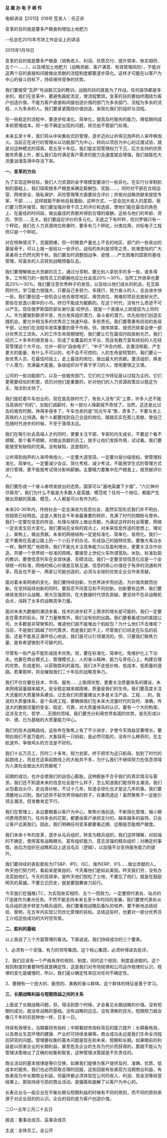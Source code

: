**总 裁 办 电 子 邮 件**

 

电邮讲话【2015】016号         签发人：任正非

变革的目的就是要多产粮食和增加土地肥力

--任总在2015年市场工作会议上的讲话

2015年1月16日

变革的目的就是要多产粮食（销售收入、利润、优质交付、提升效率、账实相符、五个一……），以及增加土地肥力（战略贡献、客户满意、有效管理风险），不能对这两个目的直接和间接做出贡献的流程制度都要逐步简化。这样才可能在以客户为中心的奋斗目标下，持续保持竞争的优势。

我们要接受“瓦萨”号战舰沉没的教训。战舰的目的就是为了作战，任何装饰都是多余的。我们在变革中，要避免画蛇添足，使流程繁琐。变革的目的要始终围绕为客户创造价值，不能为客户直接和间接创造价值的部门为多余部门、流程为多余的流程、人为多余的人。我们要紧紧围绕价值创造，来简化我们的组织与流程。

在一些稳定的流程中，要逐步标准化、简单化，提高及时服务的能力，降低期间成本和管理成本。将一些不确定出现的问题，转交由不管部门处理。

未来五至十年，我们将从中央集权式的管理，逐步迈向让听得见炮声的人来呼唤炮火。当前正在进行的管理从以功能部门为中心，转向以项目为中心的过渡试验，就是对这种模式的探索。若五至十年后，我们能实现管理权力下沉，后方支持的优质服务质量上升，那么我们及时满足客户需求的能力及速度就会增强，我们就能在大流量汹涌澎湃中存活下来。

**一、变革的方向**

为了实现这种目标，我们人力资源的金字塔模型要进行一些异化。在实行分享制机制的基础上，我们探索按多产粮食来确定薪酬包、奖励……，同时对干部在合规运营、网络安全、隐私保护、风险管理等方面要综合评价；并按对战略贡献来提拔专家、干部……，这样就能不断地自我激励。这种方式，一定会加大收入的差距，我们要习惯并接受。我们要加强对骨干员工的评价和选拔，使他们能在最佳的角色上、在最佳的时间段，做出最佳的贡献并得到合理的报酬，这些与他们的年龄、资历、学历……无关。我们要适应评价的多元化。天底之下有杆秤，但刘罗锅只有一个秤砣。我们在人力资源岗位称重时，要多有几个秤砣，分类应用，对标电子工程师只是一个秤砣。

对在特殊情况下，克服困难，但一时粮食产量也上不去的地区、部门的一些突出的基层骨干，可以上报一层给以一些评价。战役的失利是领导之责，抢滩登陆的广大英勇将士仍然光照千秋。我们要及时调整因战争、疫情……产生困难的国家的基线管理，将富余的人员转到战略预备队去。

我们要理解做出大贡献的员工，通过分享制，要比别人拿到手的多一些，或多得多。工作努力的一般性员工的薪酬也应比社会高20%～30%，当然工作效率也要高20%～30%。我们要注意优秀种子的发现，以及给以他们成长的机会。在互联网时代，学习能力很强大，只要自己多努力，多践行，努力奋斗的人，总会进步快一些，我们要创造一些机会让他去艰苦地区、艰苦岗位、艰难的项目去放射光芒。那些在安逸小窝中的小鸟，终归不能成为鲲鹏的。在这个时代，没有什么奇迹不可以产生。现任俄罗斯国防部长谢尔盖·绍伊古，就是一个直接从上尉提拔为上将的人。华为要做到群贤毕至，充分发挥组织潜力、奋斗者的潜力，优先给他们创造实践机会。要允许相当多的优秀员工快速升级，多担责任。我们要尊重有经验的各级干部，让他们在流程中发挥重要的骨干作用。但，按序排辈、按资历排辈会使一部分优秀员工流失。人的工作生命周期很短，我们要让它在最佳时段放射光芒。我们经历二十多年的艰苦奋斗，形成了全覆盖的大平台，而且有数万富有经验的人在经营管理这个大平台。允许一部分“自由电子”、“中子”冲击内核，会激活核能，产生更大的能量，有什么不可以的，也不会不可控的。人的生命是短暂的，我们要让一些优秀人员，在最佳时段上，走上最佳的岗位，做出最大的贡献。激活组织，焕发个人潜力，充满最大能量。各级组织对不善于学习的人，使用要慎之又慎。

公司的一些功能部门，以及一些服务部门，它们的工作特征是以过程为主的，它们更需要经验的积累，资历对他们是重要的，针对他们的人力资源政策应以稳定为主，淘汰别太快了。

我们是赶着牛车创业的，现在是高铁时代了，有些人没有“买”上票，许多人还不能当高铁的“司机”，当我们调薪时，有一部分人降薪就不奇怪了。当然，这还是比过去的艰苦时期，挣得多得多了，牛车也卖的是“风光牛车”票，贵多了。不要与坐上高铁的人比待遇。每个人都要找到自己合适的岗位，踏踏实实在那儿贡献，使自己在随时代进步的时候，不至于落得太远。

我们在吸引社会高端人才的同时，更要关注干部、专家的内生成长，不要这个看不顺眼，那个看不顺眼，对做出贡献的员工，放手让他们发挥作用，试试看。我们要能接受有缺陷的完美。没有缺陷，这是假的。

让听得到炮声的人来呼唤炮火，一定要大道至简，一定要分层分级授权。使管理标准化、简单化。一定要减少会议、简化考核、减少考试，不能用学生式的管理方式进行管理，更不能按考试得分影响薪酬。主要精力要集中在产粮食上，按贡献评价人。

我们要形成一个奋斗者喷发欲出的态势。国家可以“遍地英雄下夕烟”，“六亿神州尽舜尧”。我们为什么不能是大多数人是英雄、模范呢？任何一个岗位，都能产生做出贡献的英雄、模范，人人都是可以有作为的。

未来20-30年内，传统社会一定会演进为信息社会，虽然实现形式我们并不明白，但趋势已经明显。这是人类社会千年来最重要的转折，充满了时代的期盼与使命，我们一定要在信息的传送、处理与储存上做出贡献。为满足这样的社会需要，网络一定会发生巨大变化。我们要站在全局的观点上，对未来信息传送的思想上、理论上、架构上，做出贡献。未来的网络结构一定是标准化、简单化、易用化。我们一定不要用在高速公路上扔一个小石子的办法，形成自己的独特优势。要像大禹治水一样，胸怀宽广地疏导。我们不能光关注竞争能力以及盈利增长，更要关注合作创造，共建一个世界统一标准的网络。要接受上世纪火车所谓宽轨、米轨、标准轨距的教训，要使信息列车在全球快速、无碍流动。我们一定要坚信信息化应是一个全球统一的标准，网络的核心价值是互联互通，信息的核心价值在于有序的流通和共享。而且也不是一、两家公司能创造的，必须与全球的优势企业合作来贡献。

面对着未来网络的变化，我们要持续创新。为世界进步而创造，为价值贡献而创新。在坚持延续创新的同时，要容忍不同意见和不同创新。创新要有边界，我们要继续发扬针尖战略，用大压强原则，在大数据时代领先突破。要坚持不在非战略机会点，消耗了太多的战略竞争力量。

面对未来大数据的潮流来看，技术的进步赶不上需求的增长是可能的，我们一定要走在需求的前头。除了力量聚焦外，我们没有别的出路。我们要看看成功的美国公司，大多数是非常聚焦的。难道他们就不能堆出个蚂蚁包？为什么他们不去堆呢？当前，不是我们超越了时代需求，而是我们赶不上，尽管我们已经走在队伍的前面，还是不能真正满怀信心地说，我们是可以引领潮流的。但，只要我们聚焦力量，是有希望做到不可替代的。

尽管有一些产品不能形成技术优势。但，要在标准化、简单化、免维护化上下功夫。也要在商业模式上、管理模式上、人的奋斗精神、能力与责任心上，构建合理的优势，形成差别，以获取胜利的喜悦。我们决不走低价格、低成本、低质量的道路。若果那样，将会摧毁我们二十年后的战略竞争力。

我们不仅仅要在技术、市场、服务……上取得优势，更要关注质量体系的建设，未来网络容量越来越大，安全稳定越来越困难，质量是我们的生命。我们要高度关注大流量的大质量体系建设，过去我们的质量建设大多是关注产品、工程……的。我说的大质量体系，是个系统工程，要确保我们在未来大流量时代的及时、准确，传送大的数据流量的安全、稳定、可靠，对大质量体系的认识，要有一个大的构架。这涉及文化、哲学……无限的领域，我们要充分利用世界各国的优势，首先形成以中、德、日为基础的大质量能力中心。

我们的技术战略路线，这些年在聚焦上有了不少进步，才使今天效益显著增长。要明白我们不是万能的，大象踩死一只蚂蚁，是必然可能的，没有什么稀奇的，在主航道外，争做鸡头的方法是不好的。

我们十五万员工，历时二十多年，努力划桨，终于把华为这只航母，划到了时代的起跑线上，而且在这条起跑线上的大船并不多，为什么我们不继续努力在信息领域为人类社会做出大的贡献呢？

前期的成功，也许会使我们的自信心膨胀。这种膨胀不合乎我们的真实情况与需求。我们还不知道未来的信息社会是什么样子，怎么知道我们能领导主潮流。我们从包着白头巾，走出青纱帐，不过十几年，知道全球化也才是近几年的事。我们要清醒地认识到，我们还担不起世界领袖的担子，任重而道远！虽然聚焦不一定能引领主潮流，但发散肯定不行。

 

我们在管理上，永远要朝着以客户为中心，聚焦价值创造，不断简化管理，缩小期间费用而努力。任何多余的花絮，都要由客户承担支付的，越来越多的装饰，只会让客户远离我们。因此，我们明确任何变革都要看近期、远期是否能增产粮食。

我们未来十年的变革，逐步从屯兵组织，转变为精兵组织。我们这样理解，对前端的不确定，使用富有战略眼光、富有组织能力、意志坚强的精兵组织；对确定的事情，由后方组织在战略机动上适当屯兵（逻辑），以加强平台支持服务能力的提升。

我们要持续的表彰那些为ITS&P、IPD、ISC、海外ERP、IFS……做出贡献的人。昨天他们努力时，看起来是笨拙的，今天看他们是如此美丽。昨天我们穷，没有办法奖励他们。今天的高效率，是昨天他们刨松了土地，不要忘了他们，就是在鼓励明天的英雄。不要忘记历史，就是要鼓舞奋力前行。

今天我们在强推LTC，为实现账实相符、五个一而努力。一定要把代表处、站点的IT连接作为重点任务。不然不能支持未来五至十年时间的发展，我们要使代表处从屯兵组织逐步转变为精兵组织。我们要重视战略后备队的培养，要不断地总结经验、案例，在五年内实现公司优化管理的目标。总结这些时，也要对一部分优秀员工介绍这些成功的大时空背景。

**二、胜利的基础**

以上我说了三个方面管理的看法。下面说说，我们持续成功的三个要素。

1、必须有一个坚强、有力的领导集团，这个核心集团，必须听得进去批评。

2、我们应该有一个严格有序的规则、制度，同时这个规则、制度是进取的。这个规则制度的重要特性就是确定性，这是我们对市场规律和公司运作规律的认识，规律的变化是缓慢的，所以，我们是以确定性来应对任何不确定性。

3、要拥有一个庞大的、勤劳的、勇敢的奋斗群体。这个群体的特征是善于学习。

**三、长期战略利益与短期效益之间的关系**

上面说了长期战略问题，但，得活到那个时候，才会看见长期战略的价值。没有短期的成功，就没有战略的基础。没有战略的远见，没有清晰的目光，短期努力就会像几千年的农民种地一样，日复一日。

持续有效增长，当期看财务指标；中期看财务指标背后的能力提升；长期看格局，以及商业生态环境的健康、产业的可持续发展等。商业成功永远是我们生命全流程应研究的问题。管理要权衡的基本问题是现在和未来、短期和长期。如果眼前的利益是以损害企业的长期利益，甚至危及企业的生存为代价而获得的，那就不能认为管理决策做出了正确的权衡和取舍，这种管理决策就是不负责任的。

商业活动的基本规律是等价交换，如果我们能够为客户提供及时、准确、优质、低成本的服务，我们也必然获取合理的回报，这些回报有些表现为当期商业利益，有些表现为中长期商业利益，但最终都必须体现在公司的收入、利润、现金流等经营结果上。那些持续亏损的商业活动，是偏离和曲解了以客户为中心的。

长寿企业与一般企业在平衡长期与短期利益的时候有不同的原则，而不同的原则来源于对企业目的的认识。企业的目的是为客户创造价值。





 

二○一五年三月二十五日

 

报送：董事会成员、监事会成员

主送：全体员工，全公开